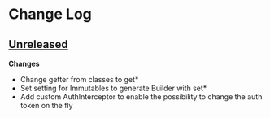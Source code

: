 # Change Log

## [Unreleased](https://github.com/FabOS-AI/consul-client/tree/HEAD)



**Changes**

- Change getter from classes to get*
- Set setting for Immutables to generate Builder with set*
- Add custom AuthInterceptor to enable the possibility to change the auth token on the fly


